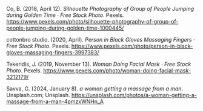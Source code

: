 Co, B. (2018, April 12). *Silhouette Photography of Group of People Jumping during Golden Time · Free Stock Photo*. Pexels. https://www.pexels.com/photo/silhouette-photography-of-group-of-people-jumping-during-golden-time-1000445/

cottonbro studio. (2020, April). *Person in Black Gloves Massaging Fingers · Free Stock Photo*. Pexels. https://www.pexels.com/photo/person-in-black-gloves-massaging-fingers-3997383/

Tekeridis, J. (2019, November 13). *Woman Doing Facial Mask · Free Stock Photo*. Pexels. https://www.pexels.com/photo/woman-doing-facial-mask-3212179/

Savva, G. (2024, January 8). *a woman getting a massage from a man*. Unsplash.com; Unsplash. https://unsplash.com/photos/a-woman-getting-a-massage-from-a-man-4pmzxWNHn_A
